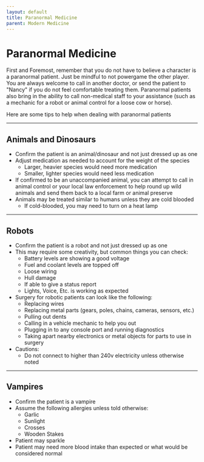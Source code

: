 ```yaml
---
layout: default
title: Paranormal Medicine
parent: Modern Medicine
---
```


# Paranormal Medicine

First and Foremost, remember that you do not have to believe a character is a paranormal patient. Just be mindful to not powergame the other player. You are always welcome to call in another doctor, or send the patient to "Nancy" if you do not feel comfortable treating them. Paranormal patients also bring in the ability to call non-medical staff to your assistance (such as a mechanic for a robot or animal control for a loose cow or horse). 

Here are some tips to help when dealing with paranormal patients

---

## Animals and Dinosaurs

- Confirm the patient is an animal/dinosaur and not just dressed up as one
- Adjust medication as needed to account for the weight of the species
  - Larger, heavier species would need more medication
  - Smaller, lighter species would need less medication
- If confirmed to be an unaccompanied animal, you can attempt to call in animal control or your local law enforcement to help round up wild animals and send them back to a local farm or animal preserve
- Animals may be treated similar to humans unless they are cold blooded
  - If cold-blooded, you may need to turn on a heat lamp

---

## Robots

- Confirm the patient is a robot and not just dressed up as one
- This may require some creativity, but common things you can check:
  - Battery levels are showing a good voltage
  - Fuel and coolant levels are topped off
  - Loose wiring
  - Hull damage
  - If able to give a status report
  - Lights, Voice, Etc. is working as expected
- Surgery for robotic patients can look like the following:
  - Replacing wires
  - Replacing metal parts (gears, poles, chains, cameras, sensors, etc.)
  - Pulling out dents
  - Calling in a vehicle mechanic to help you out
  - Plugging in to any console port and running diagnostics
  - Taking apart nearby electronics or metal objects for parts to use in surgery
- Cautions:
  - Do not connect to higher than 240v electricity unless otherwise noted

---

## Vampires

- Confirm the patient is a vampire
- Assume the following allergies unless told otherwise:
  - Garlic
  - Sunlight
  - Crosses
  - Wooden Stakes
- Patient may sparkle
- Patient may need more blood intake than expected or what would be considered normal